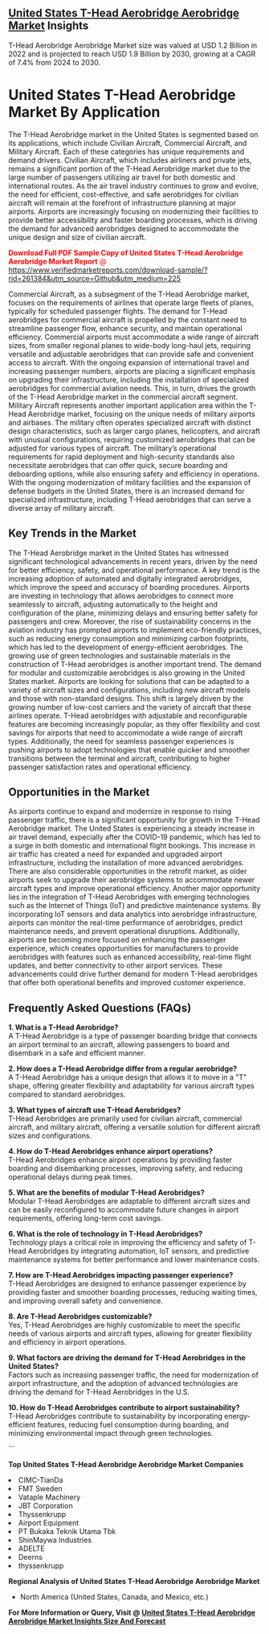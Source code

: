 <h2><a href="https://www.verifiedmarketreports.com/download-sample/?rid=261384&amp;utm_source=Github&amp;utm_medium=225" target="_blank">United States T-Head Aerobridge Aerobridge Market</a> Insights</h2><p>T-Head Aerobridge Aerobridge Market size was valued at USD 1.2 Billion in 2022 and is projected to reach USD 1.9 Billion by 2030, growing at a CAGR of 7.4% from 2024 to 2030.</p><p> <h1>United States T-Head Aerobridge Market By Application</h1> <p>The T-Head Aerobridge market in the United States is segmented based on its applications, which include Civilian Aircraft, Commercial Aircraft, and Military Aircraft. Each of these categories has unique requirements and demand drivers. Civilian Aircraft, which includes airliners and private jets, remains a significant portion of the T-Head Aerobridge market due to the large number of passengers utilizing air travel for both domestic and international routes. As the air travel industry continues to grow and evolve, the need for efficient, cost-effective, and safe aerobridges for civilian aircraft will remain at the forefront of infrastructure planning at major airports. Airports are increasingly focusing on modernizing their facilities to provide better accessibility and faster boarding processes, which is driving the demand for advanced aerobridges designed to accommodate the unique design and size of civilian aircraft. <p><span class=""><span style="color: #ff0000;"><strong>Download Full PDF Sample Copy of United States T-Head Aerobridge Aerobridge Market Report</strong> @ </span><a href="https://www.verifiedmarketreports.com/download-sample/?rid=261384&amp;utm_source=Github&amp;utm_medium=225" target="_blank">https://www.verifiedmarketreports.com/download-sample/?rid=261384&amp;utm_source=Github&amp;utm_medium=225</a></span></p></p> <p>Commercial Aircraft, as a subsegment of the T-Head Aerobridge market, focuses on the requirements of airlines that operate large fleets of planes, typically for scheduled passenger flights. The demand for T-Head aerobridges for commercial aircraft is propelled by the constant need to streamline passenger flow, enhance security, and maintain operational efficiency. Commercial airports must accommodate a wide range of aircraft sizes, from smaller regional planes to wide-body long-haul jets, requiring versatile and adjustable aerobridges that can provide safe and convenient access to aircraft. With the ongoing expansion of international travel and increasing passenger numbers, airports are placing a significant emphasis on upgrading their infrastructure, including the installation of specialized aerobridges for commercial aviation needs. This, in turn, drives the growth of the T-Head Aerobridge market in the commercial aircraft segment. Military Aircraft represents another important application area within the T-Head Aerobridge market, focusing on the unique needs of military airports and airbases. The military often operates specialized aircraft with distinct design characteristics, such as larger cargo planes, helicopters, and aircraft with unusual configurations, requiring customized aerobridges that can be adjusted for various types of aircraft. The military’s operational requirements for rapid deployment and high-security standards also necessitate aerobridges that can offer quick, secure boarding and deboarding options, while also ensuring safety and efficiency in operations. With the ongoing modernization of military facilities and the expansion of defense budgets in the United States, there is an increased demand for specialized infrastructure, including T-Head aerobridges that can serve a diverse array of military aircraft. <h2>Key Trends in the Market</h2> <p>The T-Head Aerobridge market in the United States has witnessed significant technological advancements in recent years, driven by the need for better efficiency, safety, and operational performance. A key trend is the increasing adoption of automated and digitally integrated aerobridges, which improve the speed and accuracy of boarding procedures. Airports are investing in technology that allows aerobridges to connect more seamlessly to aircraft, adjusting automatically to the height and configuration of the plane, minimizing delays and ensuring better safety for passengers and crew. Moreover, the rise of sustainability concerns in the aviation industry has prompted airports to implement eco-friendly practices, such as reducing energy consumption and minimizing carbon footprints, which has led to the development of energy-efficient aerobridges. The growing use of green technologies and sustainable materials in the construction of T-Head aerobridges is another important trend. The demand for modular and customizable aerobridges is also growing in the United States market. Airports are looking for solutions that can be adapted to a variety of aircraft sizes and configurations, including new aircraft models and those with non-standard designs. This shift is largely driven by the growing number of low-cost carriers and the variety of aircraft that these airlines operate. T-Head aerobridges with adjustable and reconfigurable features are becoming increasingly popular, as they offer flexibility and cost savings for airports that need to accommodate a wide range of aircraft types. Additionally, the need for seamless passenger experiences is pushing airports to adopt technologies that enable quicker and smoother transitions between the terminal and aircraft, contributing to higher passenger satisfaction rates and operational efficiency. <h2>Opportunities in the Market</h2> <p>As airports continue to expand and modernize in response to rising passenger traffic, there is a significant opportunity for growth in the T-Head Aerobridge market. The United States is experiencing a steady increase in air travel demand, especially after the COVID-19 pandemic, which has led to a surge in both domestic and international flight bookings. This increase in air traffic has created a need for expanded and upgraded airport infrastructure, including the installation of more advanced aerobridges. There are also considerable opportunities in the retrofit market, as older airports seek to upgrade their aerobridge systems to accommodate newer aircraft types and improve operational efficiency. Another major opportunity lies in the integration of T-Head Aerobridges with emerging technologies such as the Internet of Things (IoT) and predictive maintenance systems. By incorporating IoT sensors and data analytics into aerobridge infrastructure, airports can monitor the real-time performance of aerobridges, predict maintenance needs, and prevent operational disruptions. Additionally, airports are becoming more focused on enhancing the passenger experience, which creates opportunities for manufacturers to provide aerobridges with features such as enhanced accessibility, real-time flight updates, and better connectivity to other airport services. These advancements could drive further demand for modern T-Head aerobridges that offer both operational benefits and improved customer experience. <h2>Frequently Asked Questions (FAQs)</h2> <p><strong>1. What is a T-Head Aerobridge?</strong><br> A T-Head Aerobridge is a type of passenger boarding bridge that connects an airport terminal to an aircraft, allowing passengers to board and disembark in a safe and efficient manner.</p> <p><strong>2. How does a T-Head Aerobridge differ from a regular aerobridge?</strong><br> A T-Head Aerobridge has a unique design that allows it to move in a "T" shape, offering greater flexibility and adaptability for various aircraft types compared to standard aerobridges.</p> <p><strong>3. What types of aircraft use T-Head Aerobridges?</strong><br> T-Head Aerobridges are primarily used for civilian aircraft, commercial aircraft, and military aircraft, offering a versatile solution for different aircraft sizes and configurations.</p> <p><strong>4. How do T-Head Aerobridges enhance airport operations?</strong><br> T-Head Aerobridges enhance airport operations by providing faster boarding and disembarking processes, improving safety, and reducing operational delays during peak times.</p> <p><strong>5. What are the benefits of modular T-Head Aerobridges?</strong><br> Modular T-Head Aerobridges are adaptable to different aircraft sizes and can be easily reconfigured to accommodate future changes in airport requirements, offering long-term cost savings.</p> <p><strong>6. What is the role of technology in T-Head Aerobridges?</strong><br> Technology plays a critical role in improving the efficiency and safety of T-Head Aerobridges by integrating automation, IoT sensors, and predictive maintenance systems for better performance and lower maintenance costs.</p> <p><strong>7. How are T-Head Aerobridges impacting passenger experience?</strong><br> T-Head Aerobridges are designed to enhance passenger experience by providing faster and smoother boarding processes, reducing waiting times, and improving overall safety and convenience.</p> <p><strong>8. Are T-Head Aerobridges customizable?</strong><br> Yes, T-Head Aerobridges are highly customizable to meet the specific needs of various airports and aircraft types, allowing for greater flexibility and efficiency in airport operations.</p> <p><strong>9. What factors are driving the demand for T-Head Aerobridges in the United States?</strong><br> Factors such as increasing passenger traffic, the need for modernization of airport infrastructure, and the adoption of advanced technologies are driving the demand for T-Head Aerobridges in the U.S.</p> <p><strong>10. How do T-Head Aerobridges contribute to airport sustainability?</strong><br> T-Head Aerobridges contribute to sustainability by incorporating energy-efficient features, reducing fuel consumption during boarding, and minimizing environmental impact through green technologies.</p> ```</p><p><strong>Top United States T-Head Aerobridge Aerobridge Market Companies</strong></p><div data-test-id=""><p><li>CIMC-TianDa</li><li> FMT Sweden</li><li> Vataple Machinery</li><li> JBT Corporation</li><li> Thyssenkrupp</li><li> Airport Equipment</li><li> PT Bukaka Teknik Utama Tbk</li><li> ShinMaywa Industries</li><li> ADELTE</li><li> Deerns</li><li> thyssenkrupp</li></p><div><strong>Regional Analysis of&nbsp;United States T-Head Aerobridge Aerobridge Market</strong></div><ul><li dir="ltr"><p dir="ltr">North America&nbsp;(United States, Canada, and Mexico, etc.)</p></li></ul><p><strong>For More Information or Query, Visit @&nbsp;</strong><strong><a href="https://www.verifiedmarketreports.com/product/t-head-aerobridge-aerobridge-market/?utm_source=Github&amp;utm_medium=225" target="_blank">United States T-Head Aerobridge Aerobridge Market Insights Size And Forecast</a></strong></p></div>
